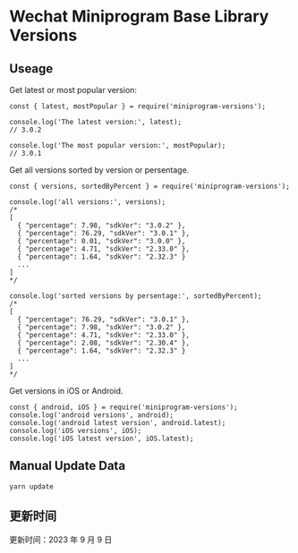 
# Wechat Miniprogram Base Library Versions

## Useage

Get latest or most popular version:

```;
const { latest, mostPopular } = require('miniprogram-versions');

console.log('The latest version:', latest);
// 3.0.2

console.log('The most popular version:', mostPopular);
// 3.0.1

```

Get all versions sorted by version or persentage.

```
const { versions, sortedByPercent } = require('miniprogram-versions');

console.log('all versions:', versions);
/*
[
  { "percentage": 7.98, "sdkVer": "3.0.2" },
  { "percentage": 76.29, "sdkVer": "3.0.1" },
  { "percentage": 0.01, "sdkVer": "3.0.0" },
  { "percentage": 4.71, "sdkVer": "2.33.0" },
  { "percentage": 1.64, "sdkVer": "2.32.3" }
  ...
]
*/

console.log('sorted versions by persentage:', sortedByPercent);
/*
[
  { "percentage": 76.29, "sdkVer": "3.0.1" },
  { "percentage": 7.98, "sdkVer": "3.0.2" },
  { "percentage": 4.71, "sdkVer": "2.33.0" },
  { "percentage": 2.08, "sdkVer": "2.30.4" },
  { "percentage": 1.64, "sdkVer": "2.32.3" }
  ...
]
*/
```

Get versions in iOS or Android.

```
const { android, iOS } = require('miniprogram-versions');
console.log('android versions', android);
console.log('android latest version', android.latest);
console.log('iOS versions', iOS);
console.log('iOS latest version', iOS.latest);
```

## Manual Update Data

```
yarn update
```

## 更新时间

更新时间：2023 年 9 月 9 日
